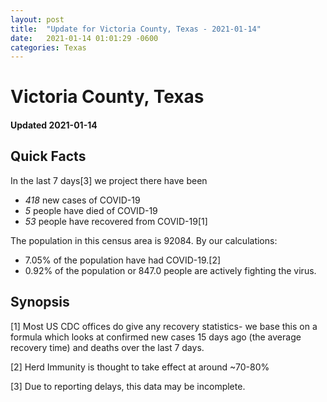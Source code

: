 ```yaml
---
layout: post
title:  "Update for Victoria County, Texas - 2021-01-14"
date:   2021-01-14 01:01:29 -0600
categories: Texas
---
```


# Victoria County, Texas
#### Updated 2021-01-14

## Quick Facts

In the last 7 days[3] we project there have been
- *418* new cases of COVID-19
- *5* people have died of COVID-19
- *53* people have recovered from COVID-19[1]

The population in this census area is 92084. By our calculations:
- 7.05% of the population have had COVID-19.[2]
- 0.92% of the population or 847.0 people are actively fighting the virus.

## Synopsis




[1] Most US CDC offices do give any recovery statistics- we base this on a formula which looks at confirmed new cases
15 days ago (the average recovery time) and deaths over the last 7 days.

[2] Herd Immunity is thought to take effect at around ~70-80%

[3] Due to reporting delays, this data may be incomplete.
 
    